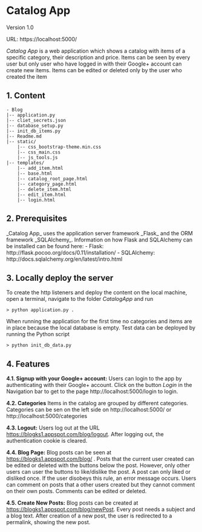 <h1>Catalog App</h1>

Version 1.0

URL: https://localhost:5000/

_Catalog App_ is a web application which shows a catalog with items of a specific category, their description and price.
Items can be seen by every user but only user who have logged in with their Google+ account can create new items. Items can be edited or deleted
only by the user who created the item

<h2>1. Content</h2>

    - Blog
    |-- application.py
    |-- cliet_secrets.json
    |-- database_setup.py
    |-- init_db_items.py
    |-- Readme.md
    |-- static/
        |-- css_bootstrap-theme.min.css
        |-- css_main.css
        |-- js_tools.js
    |-- templates/
        |-- add_item.html
        |-- base.html
        |-- catalog_root_page.html
        |-- category_page.html
        |-- delete_item.html
        |-- edit_item.html
        |-- login.html

<h2>2. Prerequisites</h2>
_Catalog App_ uses the application server framework _Flask_ and the ORM framework _SQLAlchemy_.
Information on how Flask and SQLAlchemy can be installed can be found here: 
 - Flask: http://flask.pocoo.org/docs/0.11/installation/
 - SQLAlchemy: http://docs.sqlalchemy.org/en/latest/intro.html

<h2>3. Locally deploy the server</h2>
To create the http listeners and deploy the content on the local machine, open a terminal, navigate to the folder <i>CatalogApp</i> and run

    > python application.py .

When running the application for the first time no categories and items are in place because the local database is empty.
Test data can be deployed by running the Python script

    > python init_db_data.py

<h2>4. Features</h2>

<b>4.1. Signup with your Google+ account:</b>
    Users can login to the app by authenticating with their Google+ account.
    Click on the button _Login_ in the Navigation bar to get to the page http://localhost:5000/login to login.

<b>4.2. Categories</b>
    Items in the catalog are grouped by different categories.
    Categories can be sen on the left side on http://localhost:5000/ or http://localhost:5000/categories

<b>4.3. Logout:</b>
    Users log out at the URL https://blogks1.appspot.com/blog/logout. After logging out, the authentication cookie is cleared.

<b>4.4. Blog Page:</b>
    Blog posts can be seen at https://blogks1.appspot.com/blog/ . Posts that the current user created can be edited or deleted with the buttons
    below the post. However, only other users can user the buttons to like/dislike the post. A post can only liked or disliked once. If the user
    disobeys this rule, an error message occurs.
    Users can comment on posts that a other users created but they cannot comment on their own posts. Comments can be edited or deleted.

<b>4.5. Create New Posts:</b>
    Blog posts can be created at https://blogks1.appspot.com/blog/newPost. Every post needs a subject and a blog text. After creation of a new post,
    the user is redirected to a permalink, showing the new post.












